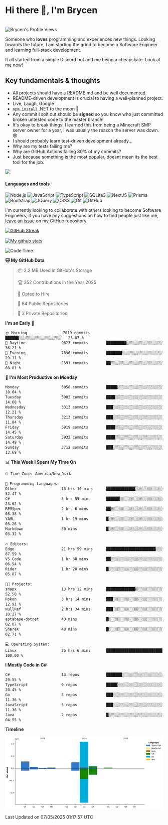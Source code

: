 # Hi there 👋, I'm Brycen

<br>
<img src="https://komarev.com/ghpvc/?username=BrycensRanch" alt="Brycen's Profile Views" />

Someone who **loves** programming and experiences new things. Looking towards the future, I am starting the grind to become a Software Engineer and learning full-stack development.

It all started from a simple Discord bot and me being a cheapskate. Look at me now!

## Key fundamentals & thoughts

- All projects should have a README.md and be well documented.
- README-driven development is crucial to having a well-planned project.
- Live, Laugh, Google
- ~~`npm install`~~ .NET to the moon 🚀
- Any commit I spit out should be **signed** so you know who just committed broken untested code to the master branch!
- It's okay to break things! I learned this from being a Minecraft SMP server owner for a year, I was usually the reason the server was down. 😎
- I should probably learn test-driven development already...
- Why are my tests failing me?
- Why are GitHub Actions failing 80% of my commits? 
- Just because something is the most popular, doesnt mean its the best tool for the job.

<img src="https://res.cloudinary.com/practicaldev/image/fetch/s--OoBLh7-Q--/c_limit%2Cf_auto%2Cfl_progressive%2Cq_auto%2Cw_880/https://cdn-images-1.medium.com/max/1614/1%2A8BlqJ8lNVZzuRjAg1mZ50w.png" height="400"/>

<h4>Languages and tools</h4>
<p>
  <img src="https://img.shields.io/badge/node.js%20-%2343853D.svg?&style=for-the-badge&logo=node.js&logoColor=white" alt="Node.js" />
  <img src="https://img.shields.io/badge/javascript%20-%23323330.svg?&style=for-the-badge&logo=javascript&logoColor=%23F7DF1E" alt="JavaScript" />
  <img src="https://img.shields.io/badge/typescript%20-%23323330.svg?&style=for-the-badge&logo=typescript&logoColor=#3467eb" alt="TypeScript" />
  <img src="https://img.shields.io/badge/sqlite3%20-%23323330.svg?&style=for-the-badge&logo=sqlite&logoColor=#3467eb" alt="SQLite3" />
  <img src="https://img.shields.io/badge/Next.JS%20-%23323330.svg?&style=for-the-badge&logo=next.js&logoColor=#3467eb" alt="NextJS" />
  <img src="https://img.shields.io/badge/Prisma%20-%23323330.svg?&style=for-the-badge&logo=prisma&logoColor=#3467eb" alt="Prisma" />
  <img src="https://img.shields.io/badge/bootstrap%20-%23323330.svg?&style=for-the-badge&logo=bootstrap" alt="Bootstrap" />
  <img src="https://img.shields.io/badge/jquery%20-%23323330.svg?&style=for-the-badge&logo=jquery" alt="JQuery" />
  <img src="https://img.shields.io/badge/css3%20-%23323330.svg?&style=for-the-badge&logo=css3" alt="CSS3" />
  <img src="https://img.shields.io/badge/git%20-%23323330.svg?&style=for-the-badge&logo=git" alt="Git" />
  <img src="https://img.shields.io/badge/github%20-%23323330.svg?&style=for-the-badge&logo=github" alt="GitHub" />
</p>

 I'm currently looking to collaborate with others looking to become Software Engineers, if you have any suggestions on how to find people just like me, [leave an issue](https://github.com/BrycensRanch/BrycensRanch/issues/new) on my GitHub repository.
 
 <p><a href="https://git.io/streak-stats"><img src=https://github-readme-streak-stats-eight.vercel.app?user=BrycensRanch&amp;theme=dark&amp;hide_border=true&fire=EB5454&amp;ring=0CEB19" alt="GitHub Streak"></a></p>

<a href="https://github.com/anuraghazra/github-readme-stats">
  <img align="center" src="https://github-readme-stats.anuraghazra1.vercel.app/api?username=BrycensRanch&show_icons=true&line_height=27&include_all_commits=true" alt="My github stats" />
</a>

<!--START_SECTION:waka-->
![Code Time](http://img.shields.io/badge/Code%20Time-1%2C994%20hrs%2031%20mins-blue)

**🐱 My GitHub Data** 

> 📦 2.2 MB Used in GitHub's Storage 
 > 
> 🏆 352 Contributions in the Year 2025
 > 
> 💼 Opted to Hire
 > 
> 📜 64 Public Repositories 
 > 
> 🔑 3 Private Repositories 
 > 
**I'm an Early 🐤** 

```text
🌞 Morning                7019 commits        ██████░░░░░░░░░░░░░░░░░░░   25.87 % 
🌆 Daytime                9823 commits        █████████░░░░░░░░░░░░░░░░   36.21 % 
🌃 Evening                7896 commits        ███████░░░░░░░░░░░░░░░░░░   29.11 % 
🌙 Night                  2391 commits        ██░░░░░░░░░░░░░░░░░░░░░░░   08.81 % 
```
📅 **I'm Most Productive on Monday** 

```text
Monday                   5058 commits        █████░░░░░░░░░░░░░░░░░░░░   18.64 % 
Tuesday                  3982 commits        ████░░░░░░░░░░░░░░░░░░░░░   14.68 % 
Wednesday                3313 commits        ███░░░░░░░░░░░░░░░░░░░░░░   12.21 % 
Thursday                 3213 commits        ███░░░░░░░░░░░░░░░░░░░░░░   11.84 % 
Friday                   3919 commits        ████░░░░░░░░░░░░░░░░░░░░░   14.45 % 
Saturday                 3932 commits        ████░░░░░░░░░░░░░░░░░░░░░   14.49 % 
Sunday                   3712 commits        ███░░░░░░░░░░░░░░░░░░░░░░   13.68 % 
```


📊 **This Week I Spent My Time On** 

```text
🕑︎ Time Zone: America/New_York

💬 Programming Languages: 
Other                    13 hrs 10 mins      █████████████░░░░░░░░░░░░   52.47 % 
C#                       5 hrs 55 mins       ██████░░░░░░░░░░░░░░░░░░░   23.62 % 
RPMSpec                  2 hrs 6 mins        ██░░░░░░░░░░░░░░░░░░░░░░░   08.38 % 
YAML                     1 hr 19 mins        █░░░░░░░░░░░░░░░░░░░░░░░░   05.26 % 
Markdown                 50 mins             █░░░░░░░░░░░░░░░░░░░░░░░░   03.32 % 

🔥 Editors: 
Edge                     21 hrs 59 mins      ██████████████████████░░░   87.59 % 
VS Code                  1 hr 38 mins        ██░░░░░░░░░░░░░░░░░░░░░░░   06.54 % 
Rider                    1 hr 28 mins        █░░░░░░░░░░░░░░░░░░░░░░░░   05.87 % 

🐱‍💻 Projects: 
snapx                    13 hrs 12 mins      █████████████░░░░░░░░░░░░   52.58 % 
Rokon                    3 hrs 14 mins       ███░░░░░░░░░░░░░░░░░░░░░░   12.91 % 
NullRef                  2 hrs 34 mins       ███░░░░░░░░░░░░░░░░░░░░░░   10.27 % 
aptabase-dotnet          43 mins             █░░░░░░░░░░░░░░░░░░░░░░░░   02.87 % 
ShareX                   40 mins             █░░░░░░░░░░░░░░░░░░░░░░░░   02.71 % 

💻 Operating System: 
Linux                    25 hrs 6 mins       █████████████████████████   100.00 % 
```

**I Mostly Code in C#** 

```text
C#                       13 repos            ███████░░░░░░░░░░░░░░░░░░   29.55 % 
TypeScript               9 repos             █████░░░░░░░░░░░░░░░░░░░░   20.45 % 
Go                       5 repos             ███░░░░░░░░░░░░░░░░░░░░░░   11.36 % 
JavaScript               5 repos             ███░░░░░░░░░░░░░░░░░░░░░░   11.36 % 
Java                     2 repos             █░░░░░░░░░░░░░░░░░░░░░░░░   04.55 % 
```



**Timeline**

![Lines of Code chart](https://raw.githubusercontent.com/BrycensRanch/BrycensRanch/main/assets/bar_graph.png)


 Last Updated on 07/05/2025 01:17:57 UTC
<!--END_SECTION:waka-->

<!--
**BrycensRanch/BrycensRanch** is a ✨ _special_ ✨ repository because its `README.md` (this file) appears on your GitHub profile.

Here are some ideas to get you started:

- 🔭 I’m currently working on ...
- 🌱 I’m currently learning ...
- 👯 I’m looking to collaborate on ...
- 🤔 I’m looking for help with ...
- 💬 Ask me about ...
- 📫 How to reach me: ...
- 😄 Pronouns: ...
- ⚡ Fun fact: ...
-->
